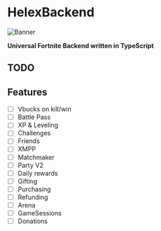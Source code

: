 # HelexBackend
![Banner]([https://www.dexerto.com/cdn-image/wp-content/uploads/2024/02/19/FN-skins.jpg?width=1200&quality=75&format=auto](https://media.discordapp.net/attachments/1331068330580119603/1337541492184715397/Key_Art_-_Battle_Pass_Season_10_-_Fortnite_1.png?ex=67a7d216&is=67a68096&hm=bc95b1af1d7fcc1e8261eb13437a855f4fbb66fe5ce68e912e1cf1642c2da8cf&=&format=webp&quality=lossless))

**Universal Fortnite Backend written in TypeScript**

## TODO

## Features

- [ ] Vbucks on kill/win
- [ ] Battle Pass
- [ ] XP & Leveling
- [ ] Challenges
- [ ] Friends
- [ ] XMPP
- [ ] Matchmaker
- [ ] Party V2
- [ ] Daily rewards
- [ ] Gifting
- [ ] Purchasing
- [ ] Refunding
- [ ] Arena
- [ ] GameSessions
- [ ] Donations
